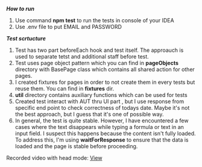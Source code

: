 
***How to run***
1. Use command **npm test** to run the tests in console of your IDEA
2. Use .env file to put EMAIL and PASSWORD 

***Test scrtucture***
1. Test has two part beforeEach hook and test itself. The  approauch is used to separate tetst and additional staff before test.
2. Test uses page object pattern which you can find in **pageObjects** directory  with BasePage class which contains all shared action for other pages. 
3. I created fixtures for pages in order to not create them in every tests but reuse them. You can find in **fixtures** dir.
4. **util** directory contains auxiliary functions which can be used for tests
5. Created test interact with AUT thru UI part , but I use response from specific end point to check correctness of todays date. Maybe it's not the best approach, but I guess that it's one of possible way. 
6. In general, the test is quite stable. However, I have encountered a few cases where the text disappears while typing a formula or text in an input field. I suspect this happens because the content isn't fully loaded. To address this, I'm using **waitForResponse** to ensure that the data is loaded and the page is stable before proceeding.


Recorded video with head mode: [View ](20240918_163006.mp4)

